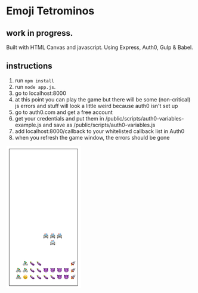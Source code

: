 # Emoji Tetrominos

## work in progress.
Built with HTML Canvas and javascript.  Using Express, Auth0, Gulp & Babel.

## instructions
1) run `npm install`
2) run `node app.js`.  
3) go to localhost:8000
4) at this point you can play the game but there will be some (non-critical) js errors and stuff will look a little weird because auth0 isn't set up
5) go to auth0.com and get a free account
6) get your credentials and put them in /public/scripts/auth0-variables-example.js and save as /public/scripts/auth0-variables.js
7) add localhost:8000/callback to your whitelisted callback list in Auth0
8) when you refresh the game window, the errors should be gone


![screenshot](public/images/screenshot-small.png)
